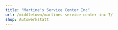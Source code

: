 ```yaml
---
title: "Martine's Service Center Inc"
url: /middletown/martines-service-center-inc-7/
shop: Autowerkstatt
---
```

